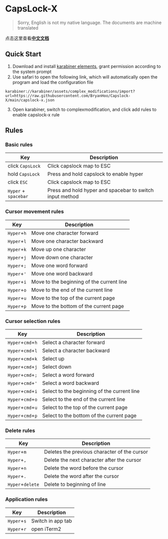 # CapsLock-X

> Sorry, English is not my native language. The documents are machine translated

点击这里查看[**中文文档**](README_CN.md)

## Quick Start

1. Download and install [karabiner elements](https://karabiner-elements.pqrs.org/), grant permission according to the system prompt
2. Use safari to open the following link, which will automatically open the program and load the configuration file

```
karabiner://karabiner/assets/complex_modifications/import?url=https://raw.githubusercontent.com/BryanHoo/Capslock-X/main/capslock-x.json
```

3. Open karabiner, switch to complexmodification, and click add rules to enable capslock-x rule

## Rules

### Basic rules

| Key                  | Description                                              |
| -------------------- | -------------------------------------------------------- |
| click `CapsLock`     | Click capslock map to ESC                                |
| hold `CapsLock`      | Press and hold capslock to enable hyper                  |
| click `ESC`          | Click capslock map to ESC                                |
| `Hyper` + `spacebar` | Press and hold hyper and spacebar to switch input method |

### Cursor movement rules

| Key         | Description                               |
| ----------- | ----------------------------------------- |
| `Hyper`+`h` | Move one character forward                |
| `Hyper`+`l` | Move one character backward               |
| `Hyper`+`k` | Move up one character                     |
| `Hyper`+`j` | Move down one character                   |
| `Hyper`+`;` | Move one word forward                     |
| `Hyper`+`'` | Move one word backward                    |
| `Hyper`+`i` | Move to the beginning of the current line |
| `Hyper`+`o` | Move to the end of the current line       |
| `Hyper`+`u` | Move to the top of the current page       |
| `Hyper`+`p` | Move to the bottom of the current page    |

### Cursor selection rules

| Key               | Description                                 |
| ----------------- | ------------------------------------------- |
| `Hyper`+`cmd`+`h` | Select a character forward                  |
| `Hyper`+`cmd`+`l` | Select a character backward                 |
| `Hyper`+`cmd`+`k` | Select up                                   |
| `Hyper`+`cmd`+`j` | Select down                                 |
| `Hyper`+`cmd`+`;` | Select a word forward                       |
| `Hyper`+`cmd`+`'` | Select a word backward                      |
| `Hyper`+`cmd`+`i` | Select to the beginning of the current line |
| `Hyper`+`cmd`+`o` | Select to the end of the current line       |
| `Hyper`+`cmd`+`u` | Select to the top of the current page       |
| `Hyper`+`cmd`+`p` | Select to the bottom of the current page    |

### Delete rules

| Key              | Description                                  |
| ---------------- | -------------------------------------------- |
| `Hyper`+`m`      | Deletes the previous character of the cursor |
| `Hyper`+`,`      | Delete the next character after the cursor   |
| `Hyper`+`n`      | Delete the word before the cursor            |
| `Hyper`+`.`      | Delete the word after the cursor             |
| `Hyper`+`delete` | Delete to beginning of line                  |

### Application rules

| Key         | Description       |
| ----------- | ----------------- |
| `Hyper`+`s` | Switch in app tab |
| `Hyper`+`r` | open iTerm2       |
